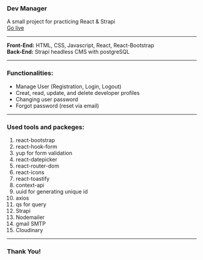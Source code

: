 ### **Dev Manager**

A small project for practicing React & Strapi  
[Go live](https://eloquent-elf-131959.netlify.app)

---

**Front-End:** HTML, CSS, Javascript, React, React-Bootstrap  
**Back-End:** Strapi headless CMS with postgreSQL

---

### Functionalities:

- Manage User (Registration, Login, Logout)
- Creat, read, update, and delete developer profiles
- Changing user password
- Forgot password (reset via email)

---

### Used tools and packeges:

1. react-bootstrap
2. react-hook-form
3. yup for form validation
4. react-datepicker
5. react-router-dom
6. react-icons
7. react-toastify
8. context-api
9. uuid for generating unique id
10. axios
11. qs for query
12. Strapi
13. Nodemailer
14. gmail SMTP
15. Cloudinary
    

---

### Thank You!
